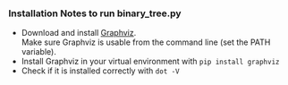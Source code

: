 ### Installation Notes to run binary_tree.py
* Download and install [Graphviz](https://graphviz.org/download/).  
  Make sure Graphviz is usable from the command line (set the PATH variable).
* Install Graphviz in your virtual environment with `pip install graphviz`
* Check if it is installed correctly with `dot -V`
